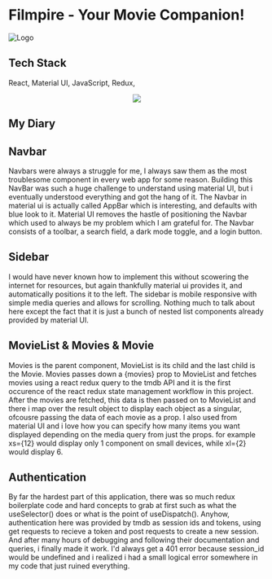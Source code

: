 
# Filmpire - Your Movie Companion!





![Logo](https://fontmeme.com/permalink/210930/6854ae5c7f76597cf8680e48a2c8a50a.png)


## Tech Stack

 React, Material UI, JavaScript, Redux,
 
<div align="center">
    <img src="https://skillicons.dev/icons?i=react,mui,javascript,redux" />
    <br>
</div>

## My Diary

## Navbar
Navbars were always a struggle for me, I always saw them as the most troublesome component in every web app for some reason. Building this NavBar was such a huge challenge to understand using material UI, but i eventually understood everything and got the hang of it. The Navbar in material ui is actually called AppBar which is interesting, and defaults with blue look to it. Material UI removes the hastle of positioning the Navbar which used to always be my problem which I am grateful for. The Navbar consists of a toolbar, a search field, a dark mode toggle, and a login button.


## Sidebar

I would have never known how to implement this without scowering the internet for resources, but again thankfully material ui provides it, and automatically positions it to the left. The sidebar is mobile responsive with simple media queries and allows for scrolling. Nothing much to talk about here except the fact that it is just a bunch of nested list components already provided by material UI.
## MovieList & Movies & Movie

Movies is the parent component, MovieList is its child and the last child is the Movie. Movies passes down a {movies} prop to MovieList and fetches movies using a react redux query to the tmdb API and it is the first occurence of the react redux state management workflow in this project. After the movies are fetched, this data is then passed on to MovieList and there i map over the result object to display each object as a singular, ofcousre passing the data of each movie as a prop. I also used <Grid> from material UI and i love how you can specify how many items you want displayed depending on the media query from just the props. for example xs={12} would display only 1 component on small devices,
while xl={2} would display 6.

## Authentication
By far the hardest part of this application, there was so much redux boilerplate code and hard concepts to grab at first such as what the useSelector() does or what is the point of useDispatch(). Anyhow, authentication here was provided by tmdb as session ids and tokens, using get requests to recieve a token and post requests to create a new session. And after many hours of debugging and following their documentation and queries, i finally made it work. I'd always get a 401 error because session_id would be undefined and i realized i had a small logical error somewhere in my code that just ruined everything.
